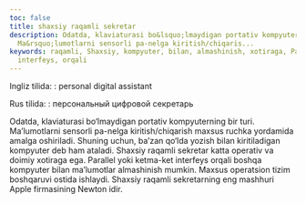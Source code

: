 ```yaml
---
toc: false
title: shaxsiy raqamli sekretar
description: Odatda, klaviaturasi bo&lsquo;lmaydigan portativ kompyuterning bir turi.
  Ma&rsquo;lumotlarni sensorli pa-nelga kiritish/chiqaris...
keywords: raqamli, Shaxsiy, kompyuter, bilan, almashinish, xotiraga, Parallel, ketma,
  interfeys, orqali
---
```


Ingliz tilida:
:   personal digital assistant

Rus tilida:
:   персональный цифровой секретарь

Odatda, klaviaturasi bo‘lmaydigan portativ kompyuterning bir turi. Ma’lumotlarni sensorli pa-nelga kiritish/chiqarish maxsus ruchka yordamida amalga oshiriladi. Shuning uchun, ba’zan qo‘lda yozish bilan kiritiladigan kompyuter deb ham ataladi. Shaxsiy raqamli sekretar katta operativ va doimiy xotiraga ega. Parallel yoki ketma-ket interfeys orqali boshqa kompyuter bilan ma’lumotlar almashinish mumkin. Maxsus operatsion tizim boshqaruvi ostida ishlaydi. Shaxsiy raqamli sekretarning eng mashhuri Apple firmasining Newton idir.